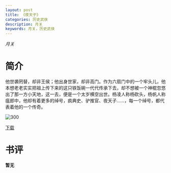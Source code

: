 ```yaml
---
layout: post
title: 《夜天子》
categories: 历史武侠
description: 月关
keywords: 月关，历史武侠
---
```

*月关*

# 简介

他世袭罔替，却非王侯；他出身世家，却非高门。作为六扇门中的一个牢头儿，他本想老老实实把祖上传下来的这只铁饭碗一代代传承下去，却不想被一个神棍忽悠出了那一方小天地，这一去，便是一个太岁横空出世。杨凌人称杨砍头，杨帆人称瘟郎中，他却有着更多的绰号，疯典史、驴推官、夜天子……，每一个绰号，都代表着他的一个传奇。

![300](http://tva1.sinaimg.cn/large/008dGP0Fgy1gtxfbdjja8j308c0b4mxe.jpg)

[下载](https://link.jscdn.cn/1drv/aHR0cHM6Ly8xZHJ2Lm1zL3QvcyFBaGU2R2dNWmVFb2poRlBPRjVNSVhhLVg1eXJrP2U9eGNPN24w.txt)
# 书评
**暂无**
